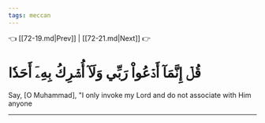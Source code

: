 ```yaml
---
tags: meccan
---
```


👈 [[72-19.md|Prev]] | [[72-21.md|Next]] 👉

# قُلۡ إِنَّمَآ أَدۡعُواْ رَبِّي وَلَآ أُشۡرِكُ بِهِۦٓ أَحَدٗا

Say, [O Muhammad], "I only invoke my Lord and do not associate with Him anyone

---

